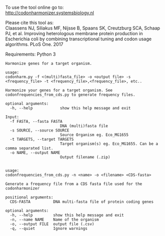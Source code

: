 To use the tool online go to:<br />
http://codonharmonizer.systemsbiology.nl

Please cite this tool as:<br />
Claassens NJ, Siliakus MF, Nijsse B, Spaans SK, Creutzburg SCA, Schaap PJ, et al. Improving heterologous membrane protein production in Escherichia coli by combining transcriptional tuning and codon usage algorithms. PLoS One. 2017

Requirements: Python 3

```
Harmonize genes for a target organism.

usage:
codonharm.py -f <(multi)fasta_file> -o <output file> -s <frequency_file> -t <frequency_file>,<frequency_file>, etc..

Harmonize your genes for a target organism. See codonfrequencies_from_cds.py to generate frequency files.

optional arguments:
  -h, --help            show this help message and exit

Input:
  -f FASTA, --fasta FASTA
                        DNA (multi)fasta file
  -s SOURCE, --source SOURCE
                        Source Organism eg. Eco_MG1655
  -t TARGETS, --target TARGETS
                        Target organism(s) eg. Eco_MG1655. Can be a comma separated list.
  -o NAME, --output NAME
                        Output filename (.zip)


usage:
codonfrequencies_from_cds.py -n <name> -o <filename> <CDS-fasta>

Generate a frequency file from a CDS fasta file used for the codonharmonizer

positional arguments:
  CDS-FASTA          DNA multi-fasta file of protein coding genes

optional arguments:
  -h, --help         show this help message and exit
  -n, --name NAME    Name of the organism
  -o, --output FILE  output file (.csv)
  -q, --quiet        Ignore warnings
  
  
  
```